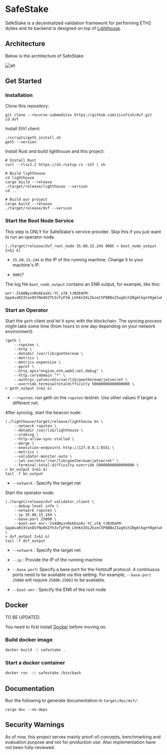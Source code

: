 # SafeStake

SafeStake is a decentralized validation framework for performing ETH2 duties and its backend is designed on top of [Lighthouse](https://github.com/sigp/lighthouse).

## Architecture

Below is the architecture of SafeStake.

![alt](https://github.com/ParaState/SafeStake/blob/main/architecture.png?raw=true)

## Get Started

### Installation

Clone this repository:

```shell
git clone --recurse-submodules https://github.com/zicofish/dvf.git
cd dvf
```

Install Eth1 client:

```shell
./scripts/geth_install.sh
geth --version
```

Install Rust and build lighthouse and this project:

```shell
# Install Rust
curl --tlsv1.2 https://sh.rustup.rs -sSf | sh

# Build lighthouse
cd lighthouse
cargo build --release
./target/release/lighthouse --version
cd ..

# Build our project
cargo build --release
./target/release/dvf --version
```



### Start the Root Node Service

This step is ONLY for SafeStake's service provider. Skip this if you just want to run an operator node.

```shell
(./target/release/dvf_root_node 35.88.15.244 9005 > boot_node_output 2>&1 &)
```

- `35.88.15.244` is the IP of the running machine. Change it to your machine's IP.

- `9005`?



The log file `boot_node_output` contains an ENR output, for example, like this:

```
enr:-IS4QNyznRo6EasKc-YC_u7A_tJN3EmFM-GppAvaR33tanOSfNo0XZYh3vTyFtW_LhhKnI0i2kzeCSP8BBoZIwg0ihIBgmlkgnY0gmlwhCNYD_SJc2VjcDI1NmsxoQPKY0yuDUmstAHYpMa2_oxVtw0RW_QAdpzBQA8yWM0xOIN1ZHCCIy0
```

### Start an Operator

Start the `geth` client and let it sync with the blockchain. The syncing process might take some time (from hours to one day depending on your network environment).

```shell
(geth \
    --ropsten \
    --http \
    --datadir /var/lib/goethereum \
    --metrics \
    --metrics.expensive \
    --pprof \
    --http.api="engine,eth,web3,net,debug" \
    --http.corsdomain "*" \
    --authrpc.jwtsecret=/var/lib/goethereum/jwtsecret \
    --override.terminaltotaldifficulty 50000000000000000 \
> geth_output 2>&1 &)
```

- `--ropsten`: run geth on the `ropsten` testnet. Use other values if target a different net.



After syncing, start the beacon node:

```shell
(./lighthouse/target/release/lighthouse bn \
    --network ropsten \
    --datadir /var/lib/lighthouse \
    --staking \
    --http-allow-sync-stalled \
    --merge \
    --execution-endpoints http://127.0.0.1:8551 \
    --metrics \
    --validator-monitor-auto \
    --jwt-secrets="/var/lib/goethereum/jwtsecret" \
    --terminal-total-difficulty-override 50000000000000000 \
> bn_output 2>&1 &)
tail -f bn_output
```

- `--network` : Specify the target net



Start the operator node:

```shell
(./target/release/dvf validator_client \
    --debug-level info \
    --network ropsten \
    --ip 35.88.15.244 \
    --base-port 25000 \
    --boot-enr enr:-IS4QNyznRo6EasKc-YC_u7A_tJN3EmFM-GppAvaR33tanOSfNo0XZYh3vTyFtW_LhhKnI0i2kzeCSP8BBoZIwg0ihIBgmlkgnY0gmlwhCNYD_SJc2VjcDI1NmsxoQPKY0yuDUmstAHYpMa2_oxVtw0RW_QAdpzBQA8yWM0xOIN1ZHCCIy0 \
> dvf_output 2>&1 &)
tail -f dvf_output
```

- `--network` : Specify the target net

- `--ip` : Provide the IP of the running machine

- `--base-port`: Specify a base port for the Hotstuff protocol. 4 continuous ports need to be available via this setting. For example, `--base-port 25000` will require `25000-25003` to be available.

- `--boot-enr` : Specify the ENR of the root node
  
  

## Docker

TO BE UPDATED.

You need to first install [Docker](https://docs.docker.com/engine/install/) before moving on.

### Build docker image

```sh
docker build -t safestake .
```

### Start a docker container

```sh
docker run -it safestake /bin/bash
```

## 

## Documentation

Run the following to generate documentation in `target/doc/dvf/`:

```shell
cargo doc --no-deps
```

## Security Warnings

As of now, this project serves mainly proof-of-concepts, benchmarking and evaluation purpose and not for production use. Also implementation have not been fully-reviewed.
